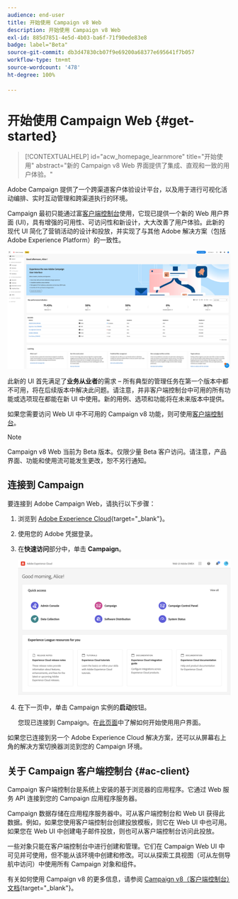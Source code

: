 ```yaml
---
audience: end-user
title: 开始使用 Campaign v8 Web
description: 开始使用 Campaign v8 Web
exl-id: 885d7851-4e5d-4b03-ba6f-71f90ede83e8
badge: label="Beta"
source-git-commit: db3d47830cb07f9e69200a68377e695641f7b057
workflow-type: tm+mt
source-wordcount: '478'
ht-degree: 100%

---
```


# 开始使用 Campaign Web {#get-started}


>[!CONTEXTUALHELP]
>id="acw_homepage_learnmore"
>title="开始使用"
>abstract="新的 Campaign v8 Web 界面提供了集成、直观和一致的用户体验。"

Adobe Campaign 提供了一个跨渠道客户体验设计平台，以及用于进行可视化活动编排、实时互动管理和跨渠道执行的环境。

Campaign 最初只能通过富[客户端控制台](#ac-client)使用，它现已提供一个新的 Web 用户界面 (UI)，具有增强的可用性、可访问性和新设计，大大改善了用户体验。此新的现代 UI 简化了营销活动的设计和投放，并实现了与其他 Adobe 解决方案（包括 Adobe Experience Platform）的一致性。

![](assets/home.png)

此新的 UI 首先满足了&#x200B;**业务从业者**&#x200B;的需求 – 所有典型的管理任务在第一个版本中都不可用，将在后续版本中解决此问题。请注意，并非客户端控制台中可用的所有功能或选项现在都能在新 UI 中使用。新的用例、选项和功能将在未来版本中提供。

如果您需要访问 Web UI 中不可用的 Campaign v8 功能，则可使用[客户端控制台](#ac-client)。


>[!NOTE]
>
>Campaign v8 Web 当前为 Beta 版本。仅限少量 Beta 客户访问。请注意，产品界面、功能和使用流可能发生更改，恕不另行通知。

## 连接到 Campaign

要连接到 Adobe Campaign Web，请执行以下步骤：

1. 浏览到 [Adobe Experience Cloud](https://experience.adobe.com){target="_blank"}。
1. 使用您的 Adobe 凭据登录。
1. 在&#x200B;**快速访问**&#x200B;部分中，单击 **Campaign**。

   ![](assets/connect.png)

1. 在下一页中，单击 Campaign 实例的&#x200B;**启动**&#x200B;按钮。

   您现已连接到 Campaign。在[此页面](user-interface.md)中了解如何开始使用用户界面。

如果您已连接到另一个 Adobe Experience Cloud 解决方案，还可以从屏幕右上角的解决方案切换器浏览到您的 Campaign 环境。

## 关于 Campaign 客户端控制台 {#ac-client}

Campaign 客户端控制台是系统上安装的基于浏览器的应用程序。它通过 Web 服务 API 连接到您的 Campaign 应用程序服务器。

Campaign 数据存储在应用程序服务器中。可从客户端控制台和 Web UI 获得此数据。例如，如果您使用客户端控制台创建投放模板，则它在 Web UI 中也可用。如果您在 Web UI 中创建电子邮件投放，则也可从客户端控制台访问此投放。

一些对象只能在客户端控制台中进行创建和管理。它们在 Campaign Web UI 中可见并可使用，但不能从该环境中创建和修改。可以从探索工具视图（可从左侧导航中访问）中使用所有 Campaign 对象和组件。

有关如何使用 Campaign v8 的更多信息，请参阅 [Campaign v8（客户端控制台）文档](https://experienceleague.adobe.com/docs/campaign/campaign-v8/campaign-home.html?lang=zh-Hans){target="_blank"}。
